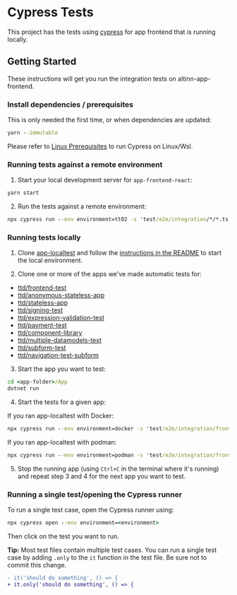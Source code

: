# Cypress Tests

This project has the tests using [cypress](https://www.cypress.io/) for app frontend that is running locally.

## Getting Started

These instructions will get you run the integration tests on altinn-app-frontend.

### Install dependencies / prerequisites

This is only needed the first time, or when dependencies are updated:

```cmd
yarn --immutable
```

Please refer to [Linux Prerequisites](https://docs.cypress.io/guides/getting-started/installing-cypress#Linux-Prerequisites) to run Cypress on Linux/Wsl.

### Running tests against a remote environment

1. Start your local development server for `app-frontend-react`:

```cmd
yarn start
```

2. Run the tests against a remote environment:

```cmd
npx cypress run --env environment=tt02 -s 'test/e2e/integration/*/*.ts'
```

### Running tests locally

1. Clone [app-localtest](https://github.com/Altinn/app-localtest) and follow the [instructions in the README](https://github.com/Altinn/app-localtest/blob/main/README.md) to start the local environment.

1. Clone one or more of the apps we've made automatic tests for:

- [ttd/frontend-test](https://dev.altinn.studio/repos/ttd/frontend-test)
- [ttd/anonymous-stateless-app](https://dev.altinn.studio/repos/ttd/anonymous-stateless-app)
- [ttd/stateless-app](https://dev.altinn.studio/repos/ttd/stateless-app)
- [ttd/signing-test](https://dev.altinn.studio/repos/ttd/signing-test)
- [ttd/expression-validation-test](https://dev.altinn.studio/repos/ttd/expression-validation-test)
- [ttd/payment-test](https://dev.altinn.studio/repos/ttd/payment-test)
- [ttd/component-library](https://altinn.studio/repos/ttd/component-library.git)
- [ttd/multiple-datamodels-test](https://dev.altinn.studio/repos/ttd/multiple-datamodels-test)
- [ttd/subform-test](https://dev.altinn.studio/repos/ttd/subform-test)
- [ttd/navigation-test-subform](https://dev.altinn.studio/repos/ttd/navigation-test-subform)

3. Start the app you want to test:

```cmd
cd <app-folder>/App
dotnet run
```

4. Start the tests for a given app:

If you ran app-localtest with Docker:

```cmd
npx cypress run --env environment=docker -s 'test/e2e/integration/frontend-test/*.ts'
```

If you ran app-localtest with podman:

```cmd
npx cypress run --env environment=podman -s 'test/e2e/integration/frontend-test/*.ts'
```

5. Stop the running app (using `Ctrl+C` in the terminal where it's running) and
   repeat step 3 and 4 for the next app you want to test.

### Running a single test/opening the Cypress runner

To run a single test case, open the Cypress runner using:

```cmd
npx cypress open --env environment=<environment>
```

Then click on the test you want to run.

**Tip:** Most test files contain multiple test cases. You can run a single test case
by adding `.only` to the `it` function in the test file. Be sure not to commit
this change.

```diff
- it('should do something', () => {
+ it.only('should do something', () => {
```
